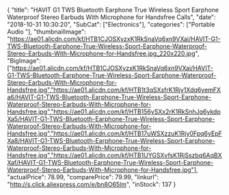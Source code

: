 {
	"title": "HAVIT G1 TWS Bluetooth Earphone True Wireless Sport Earphone Waterproof Stereo Earbuds With Microphone for Handsfree Calls",
	"date": "2018-10-31 10:30:20",
	"SubCat": ["Electronics"],
	"categories": ["Portable Audio "],
	"thumbnailImage": "https://ae01.alicdn.com/kf/HTB1CJOSXyzxK1RkSnaVq6xn9VXai/HAVIT-G1-TWS-Bluetooth-Earphone-True-Wireless-Sport-Earphone-Waterproof-Stereo-Earbuds-With-Microphone-for-Handsfree.jpg_220x220.jpg",
	"BigImage": ["https://ae01.alicdn.com/kf/HTB1CJOSXyzxK1RkSnaVq6xn9VXai/HAVIT-G1-TWS-Bluetooth-Earphone-True-Wireless-Sport-Earphone-Waterproof-Stereo-Earbuds-With-Microphone-for-Handsfree.jpg","https://ae01.alicdn.com/kf/HTB1t3qSXsfrK1Rjy1Xdq6yemFXa6/HAVIT-G1-TWS-Bluetooth-Earphone-True-Wireless-Sport-Earphone-Waterproof-Stereo-Earbuds-With-Microphone-for-Handsfree.jpg","https://ae01.alicdn.com/kf/HTB156ySXx2rK1RkSnhJq6ykdpXa5/HAVIT-G1-TWS-Bluetooth-Earphone-True-Wireless-Sport-Earphone-Waterproof-Stereo-Earbuds-With-Microphone-for-Handsfree.jpg","https://ae01.alicdn.com/kf/HTB17uWSXzzuK1Rjy0Fpq6yEpFXa8/HAVIT-G1-TWS-Bluetooth-Earphone-True-Wireless-Sport-Earphone-Waterproof-Stereo-Earbuds-With-Microphone-for-Handsfree.jpg","https://ae01.alicdn.com/kf/HTB1UYGSXvfsK1RjSszbq6AqBXXaf/HAVIT-G1-TWS-Bluetooth-Earphone-True-Wireless-Sport-Earphone-Waterproof-Stereo-Earbuds-With-Microphone-for-Handsfree.jpg"],
	"actualPrice": 78.99,
	"comparePrice": 79.99,
	"linkurl": "http://s.click.aliexpress.com/e/bn8O65lm",
	"inStock": 137
}
